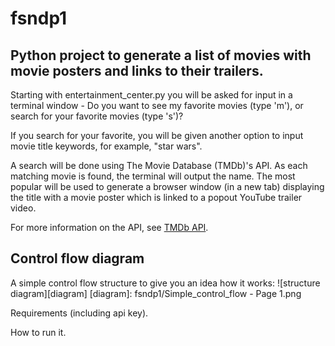 fsndp1
======

Python project to generate a list of movies with movie posters and links to their trailers.
-------------------------------------------------------------------------------------------

Starting with entertainment_center.py you will be asked for input in a terminal window - Do you want to see my favorite movies (type 'm'), or search for your favorite movies (type 's')?

If you search for your favorite, you will be given another option to input movie title keywords, for example, "star wars".

A search will be done using The Movie Database (TMDb)'s API.  As each matching movie is found, the terminal will output the name.  The most popular will be used to generate a browser window (in a new tab) displaying the title with a movie poster which is linked to a popout YouTube trailer video.

For more information on the API, see [TMDb API](https://www.themoviedb.org/documentation/api).

Control flow diagram
--------------------
A simple control flow structure to give you an idea how it works:
![structure diagram][diagram]
[diagram]: fsndp1/Simple_control_flow - Page 1.png

Requirements (including api key).



How to run it.
